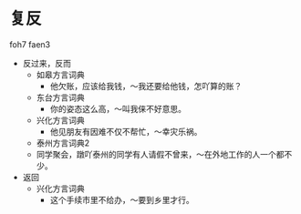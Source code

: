 # 复反
foh7 faen3
+ 反过来，反而
  * 如皋方言词典
    - 他欠账，应该给我钱，～我还要给他钱，怎吖算的账？
  * 东台方言词典
    - 你的姿态这么高，～叫我俫不好意思。
  * 兴化方言词典
    - 他见朋友有因难不仅不帮忙，～幸灾乐祸。
  * 泰州方言词典2
  - 同学聚会，蹾吖泰州的同学有人请假不曾来，～在外地工作的人一个都不少。
+ 返回
  * 兴化方言词典
    - 这个手续市里不给办，～要到乡里才行。

